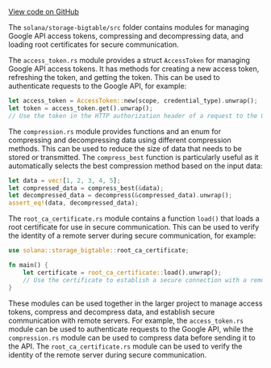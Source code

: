 [View code on GitHub](https://github.com/solana-labs/solana/tree/master/na/storage-bigtable/src)

The `solana/storage-bigtable/src` folder contains modules for managing Google API access tokens, compressing and decompressing data, and loading root certificates for secure communication.

The `access_token.rs` module provides a struct `AccessToken` for managing Google API access tokens. It has methods for creating a new access token, refreshing the token, and getting the token. This can be used to authenticate requests to the Google API, for example:

```rust
let access_token = AccessToken::new(scope, credential_type).unwrap();
let token = access_token.get().unwrap();
// Use the token in the HTTP authorization header of a request to the Google API
```

The `compression.rs` module provides functions and an enum for compressing and decompressing data using different compression methods. This can be used to reduce the size of data that needs to be stored or transmitted. The `compress_best` function is particularly useful as it automatically selects the best compression method based on the input data:

```rust
let data = vec![1, 2, 3, 4, 5];
let compressed_data = compress_best(&data);
let decompressed_data = decompress(&compressed_data).unwrap();
assert_eq!(data, decompressed_data);
```

The `root_ca_certificate.rs` module contains a function `load()` that loads a root certificate for use in secure communication. This can be used to verify the identity of a remote server during secure communication, for example:

```rust
use solana::storage_bigtable::root_ca_certificate;

fn main() {
    let certificate = root_ca_certificate::load().unwrap();
    // Use the certificate to establish a secure connection with a remote server
}
```

These modules can be used together in the larger project to manage access tokens, compress and decompress data, and establish secure communication with remote servers. For example, the `access_token.rs` module can be used to authenticate requests to the Google API, while the `compression.rs` module can be used to compress data before sending it to the API. The `root_ca_certificate.rs` module can be used to verify the identity of the remote server during secure communication.
